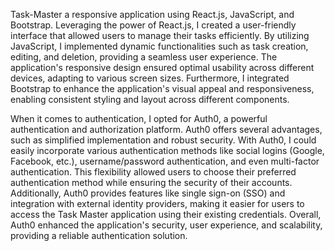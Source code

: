 

Task-Master a responsive application using React.js, JavaScript, and Bootstrap. Leveraging the power of React.js, I created a user-friendly interface that allowed users to manage their tasks efficiently. By utilizing JavaScript, I implemented dynamic functionalities such as task creation, editing, and deletion, providing a seamless user experience. The application's responsive design ensured optimal usability across different devices, adapting to various screen sizes. Furthermore, I integrated Bootstrap to enhance the application's visual appeal and responsiveness, enabling consistent styling and layout across different components.

When it comes to authentication, I opted for Auth0, a powerful authentication and authorization platform. Auth0 offers several advantages, such as simplified implementation and robust security. With Auth0, I could easily incorporate various authentication methods like social logins (Google, Facebook, etc.), username/password authentication, and even multi-factor authentication. This flexibility allowed users to choose their preferred authentication method while ensuring the security of their accounts. Additionally, Auth0 provides features like single sign-on (SSO) and integration with external identity providers, making it easier for users to access the Task Master application using their existing credentials. Overall, Auth0 enhanced the application's security, user experience, and scalability, providing a reliable authentication solution.
